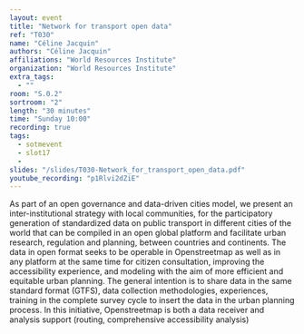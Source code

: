 ```yaml
---
layout: event
title: "Network for transport open data"
ref: "T030"
name: "Céline Jacquin"
authors: "Céline Jacquin"
affiliations: "World Resources Institute"
organization: "World Resources Institute"
extra_tags:
  - ""
room: "S.0.2"
sortroom: "2"
length: "30 minutes"
time: "Sunday 10:00"
recording: true
tags:
  - sotmevent
  - slot17
  - 
slides: "/slides/T030-Network_for_transport_open_data.pdf"
youtube_recording: "p1Rlvi2dZiE"
---
```

As part of an open governance and data-driven cities model, we present an inter-institutional strategy with local communities, for the participatory generation of standardized data on public transport in different cities of the world that can be compiled in an open global platform and facilitate urban research, regulation and planning, between countries and continents.
The data in open format seeks to be operable in Openstreetmap as well as in any platform at the same time for citizen consultation, improving the accessibility experience, and modeling with the aim of more efficient and equitable urban planning.
The general intention is to share data in the same standard format (GTFS), data collection methodologies, experiences, training in the complete survey cycle to insert the data in the urban planning process.
In this initiative, Openstreetmap is both a data receiver and analysis support (routing, comprehensive accessibility analysis)